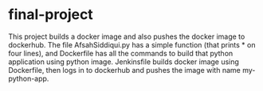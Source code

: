 # final-project

This project builds a docker image and also pushes the docker image to dockerhub.
The file AfsahSiddiqui.py has a simple function (that prints * on four lines), and Dockerfile has all the commands to build that python application using python image.
Jenkinsfile builds docker image using Dockerfile, then logs in to dockerhub and pushes the image with name my-python-app.
